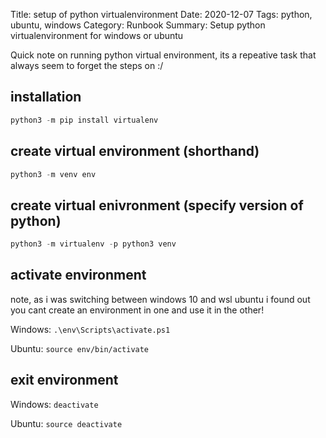 Title: setup of python virtualenvironment
Date: 2020-12-07
Tags: python, ubuntu, windows
Category: Runbook
Summary: Setup python virtualenvironment for windows or ubuntu

Quick note on running python virtual environment, its a repeative task that always seem to forget the steps on :/ 

## installation

``` python
python3 -m pip install virtualenv
```

## create virtual environment (shorthand)

``` python
python3 -m venv env
```

## create virtual enivronment (specify version of python)

``` python
python3 -m virtualenv -p python3 venv
```

## activate environment

note, as i was switching between windows 10 and wsl ubuntu i found out you cant create an environment in one and use it in the other!

Windows: `.\env\Scripts\activate.ps1`

Ubuntu: `source env/bin/activate`

## exit environment

Windows: `deactivate`

Ubuntu: `source deactivate`
